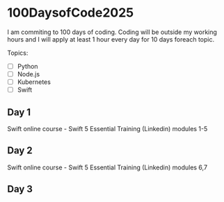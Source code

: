 # 100DaysofCode2025

I am commiting to 100 days of coding. Coding will be outside my working hours and I will apply at least 1 hour every day for 10 days foreach topic. 

Topics:
- [ ] Python
- [ ] Node.js
- [ ] Kubernetes
- [ ] Swift

## Day 1
Swift online course - Swift 5 Essential Training (Linkedin) modules 1-5

## Day 2
Swift online course - Swift 5 Essential Training (Linkedin) modules 6,7

## Day 3
